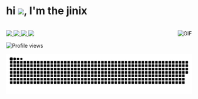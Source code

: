 
<h1 align="left">hi <img src="https://raw.githubusercontent.com/kaueMarques/kaueMarques/master/hi.gif" width="30px">, I'm the jinix</h1>
<div>
  <a href="https://github.com/roroch4n
  <img height="180em" src="https://github-readme-stats.vercel.app/api?username=DustScript&show_icons=true&theme=dracula&include_all_commits=true&count_private=true%22/%3E
  <img height="180em" src="https://github-readme-stats.vercel.app/api/top-langs/?username=DustScript&layout=compact&langs_count=7&theme=dracula%22/%3E
</div>
<div style="display: inline_block"><br>
<div> 
  <a href="https://www.youtube.com/channel/UCBTbXcTf0KZpY9ehKbqvzSg?sub_confirmation=1" target="_blank"><img src="https://img.shields.io/badge/YouTube-FF0000?style=for-the-badge&logo=youtube&logoColor=white" target="_blank">
 </a>
  <a href="https://codepen.io/jinix7" target="_blank"><img src="https://img.shields.io/badge/codepen-000000?style=for-the-badge&logo=codepen&logoColor=white" target="_blank">  </a>
  <a href="https://www.linkedin.com/in/jinix7-%E3%85%A4-ab50b0219/" target="_blank"><img src="https://img.shields.io/badge/linkedin-4495d4?style=for-the-badge&logo=linkedin&logoColor=white" target="_blank">  </a>
  <a href="https://discord.gg/sYK53QkQ3Q" target="_blank"><img src="https://img.shields.io/badge/Discord-7289DA?style=for-the-badge&logo=discord&logoColor=white" target="_blank">  </a>
 
  <img align="right" alt="GIF" src="https://media.discordapp.net/attachments/958187624915423262/958949064152596510/351caf72c75afd8c58459687c46e38ec.png"/>
 
  
    
  
</div>

  <p align="left"> <img src="https://komarev.com/ghpvc/?username=jinix7&color=yellow" alt="Profile views" /> </p>
  
  ![Snake animation](https://github.com/jinix7/jinix7/blob/output/github-contribution-grid-snake.svg)
  

  

